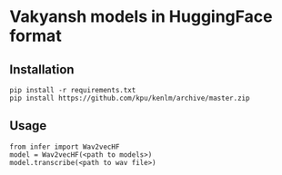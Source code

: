 # Vakyansh models in HuggingFace format

## Installation 
```
pip install -r requirements.txt
pip install https://github.com/kpu/kenlm/archive/master.zip
```

## Usage 
```{python}
from infer import Wav2vecHF
model = Wav2vecHF(<path to models>)
model.transcribe(<path to wav file>)
```
